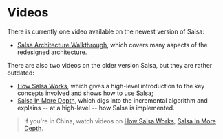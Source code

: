 # Videos

There is currently one video available on the newest version of Salsa:

- [Salsa Architecture Walkthrough](https://www.youtube.com/watch?v=vrnNvAAoQFk),
  which covers many aspects of the redesigned architecture.

There are also two videos on the older version Salsa, but they are rather
outdated:

- [How Salsa Works](https://youtu.be/_muY4HjSqVw), which gives a high-level
  introduction to the key concepts involved and shows how to use Salsa;
- [Salsa In More Depth](https://www.youtube.com/watch?v=i_IhACacPRY), which digs
  into the incremental algorithm and explains -- at a high-level -- how Salsa is
  implemented.

> If you're in China, watch videos on
> [How Salsa Works](https://www.bilibili.com/video/BV1Df4y1A7t3/),
> [Salsa In More Depth](https://www.bilibili.com/video/BV1AM4y1G7E4/).
